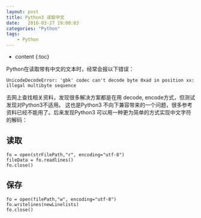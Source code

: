 ```yaml
---
layout: post
title: Python3 读取中文
date:   2016-03-27 19:00:03
categories: "Python"
tags: 
    - Python
---
```


* content
{:toc}

Python在读取带有中文的文本时，经常会报以下错误：   

	UnicodeDecodeError: 'gbk' codec can't decode byte 0xad in position xx: illegal multibyte sequence

去网上查找相关资料，发现很多解决方案都是在用 decode, encode方式，但测试发现对Python3不适用。 这也是Python3 不向下兼容带来的一个问题，很多参考资料已经不能用了。后来发现Python3 可以用一种更为简单的方式实现中文字符的解码：   

## 读取

	fo = open(strFilePath,"r", encoding="utf-8")
	fileData = fo.readlines()
	fo.close()
	
## 保存

	fo = open(filePath,"w", encoding="utf-8")
	fo.writelines(newLinelists)
	fo.close()